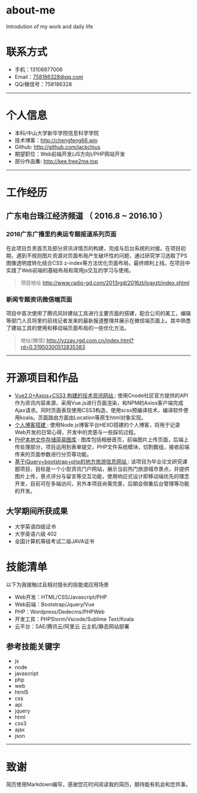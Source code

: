 # about-me
Introdution of my work and daily life
# 联系方式

- 手机：13106977006  
- Email：758186328@qq.com 
- QQ/微信号：758186328

------

# 个人信息

- 本科/中山大学新华学院信息科学学院 
- 技术博客：http://chengfeng66.win
- Github: http://github.com/jackchius
- 期望职位：Web前端开发(JS方向)/PHP网站开发
- 部分作品集: http://kee.free2me.top
------

# 工作经历

## 广东电台珠江经济频道 （ 2016.8 ~ 2016.10 ）

### 2016广东广播里约奥运专题报道系列页面

在此项目负责首页及部分资讯详情页的构建，完成与后台系统的对接。在项目初期，遇到不规则图片资源对页面布局产生破坏性的问题，通过研究学习选取了PS图像透明度转化结合CSS z-index等方法优化页面布局，最终顺利上线。在项目中实践了Web前端的基础布局和常用js交互的学习与使用。 

> 项目地址  http://www.radio-gd.com/2013rgd/2016zt/lyayzt/index.shtml

### 新闻专题资讯微信端页面

项目中首次使用了腾讯风铃建站工具进行主要页面的搭建，配合公司的美工，编辑等部门人员将里约前线记者发来的最新报道整理并展示在微信端页面上。其中熟悉了建站工具的使用和移动端页面布局的一些优化方法。

> 地址(微信) http://yzzay.rgd.com.cn/index.html?rd=0.31950300512835383



------

# 开源项目和作品

- [ Vue2.0+Axios+CSS3 构建的技术资讯网站 ]() : 
  使用Cnode社区官方提供的API作为资讯内容来源，采用Vue.js进行页面渲染，和NPM的Axios客户端完成Ajax请求。同时页面表现使用CSS3构造，使用scss预编译技术，编译软件使用koala。页面路由方面由Location等原生html对象实现。
- [个人博客搭建 ]() :
  使用Node.js博客平台HEXO搭建的个人博客，将用于记录Web开发的日常心得，开发中的灵感与一些踩坑过程。
- [PHP本地文件存储简易图库]() :
图库包括相册首页，前端图片上传页面，后端上传处理部分，项目运用到表单提交，PHP文件系统模块，切割数组，接收前端传来的页面参数进行分页等功能。
- [基于jQuery+bootstrap+php的地方旅游信息网站 ]() :
  该项目为毕业论文研究课题项目，目标是一个小型资讯门户网站，展示当前热门旅游城市景点，并提供图片上传，景点评分与留言等交互功能，使用响应式设计即移动端优先的理念开发，目前可在多端访问，另外本项目尚需完善，后期会侧重后台管理等功能的开发。 

## 大学期间所获成果

- 大学英语四级证书
- 大学英语六级 402
- 全国计算机等级考试二级JAVA证书

# 技能清单

以下为我接触过且相对擅长的技能或应用场景

- Web开发：HTML/CSS/Javascript/PHP
- Web前端：Bootstrap/Jquery/Vue
- PHP：Wordpress/Dedecms/PHPWeb
- 开发工具：PHPStorm/Vscode/Sublime Text/Koala
- 云平台：SAE/腾讯云/阿里云 云主机/静态网站部署

## 参考技能关键字

- js
- node
- javascript
- php
- web
- html5
- css
- api
- jquery
- html
- css3
- ajax
- json

------

# 致谢

简历使用Markdown编写，感谢您花时间阅读我的简历，期待能有机会和您共事。
